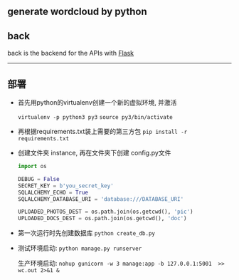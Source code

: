 ## generate wordcloud by python


## back
back is the backend for the APIs with [Flask](flask.pocoo.org)

---

## 部署

* 首先用python的virtualenv创建一个新的虚拟环境, 并激活

    `virtualenv -p python3 py3`
    `source py3/bin/activate`

* 再根据requirements.txt装上需要的第三方包
    `pip install -r requirements.txt`

* 创建文件夹 instance, 再在文件夹下创建 config.py文件
    ```python
    import os

    DEBUG = False
    SECRET_KEY = b'you_secret_key'
    SQLALCHEMY_ECHO = True
    SQLALCHEMY_DATABASE_URI = 'database:///DATABASE_URI'

    UPLOADED_PHOTOS_DEST = os.path.join(os.getcwd(), 'pic')
    UPLOADED_DOCS_DEST = os.path.join(os.getcwd(), 'doc')
    ```

* 第一次运行时先创建数据库
    `python create_db.py`

* 测试环境启动:
    `python manage.py runserver`

    生产环境启动:
    `nohup gunicorn -w 3 manage:app -b 127.0.0.1:5001  >> wc.out 2>&1 &`

